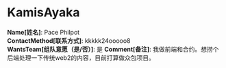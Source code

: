# KamisAyaka

**Name[姓名]**: Pace Philpot  
**ContactMethod[联系方式]**: kkkkk24ooooo8  
**WantsTeam[组队意愿（是/否）]**: 是
**Comment[备注]**: 我做前端和合约。想捞个后端处理一下传统web2的内容，目前打算做众包项目。  
